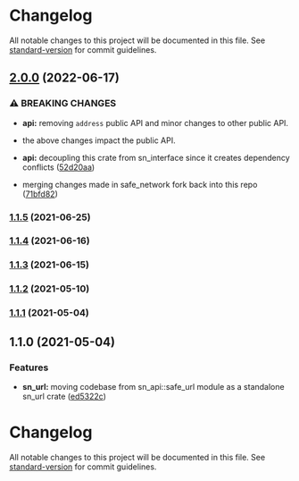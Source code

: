 # Changelog

All notable changes to this project will be documented in this file. See [standard-version](https://github.com/conventional-changelog/standard-version) for commit guidelines.

## [2.0.0](https://github.com/maidsafe/sn_url/compare/v1.1.5...v2.0.0) (2022-06-17)


### ⚠ BREAKING CHANGES

* **api:** removing `address` public API and minor changes to other public API.
* the above changes impact the public API.

* **api:** decoupling this crate from sn_interface since it creates dependency conflicts ([52d20aa](https://github.com/maidsafe/sn_url/commit/52d20aa89d0cef63299a529a247f95056d36fa75))
* merging changes made in safe_network fork back into this repo ([71bfd82](https://github.com/maidsafe/sn_url/commit/71bfd8246dafc171f4aacd18014b3307c71d89c5))

### [1.1.5](https://github.com/maidsafe/sn_url/compare/v1.1.4...v1.1.5) (2021-06-25)

### [1.1.4](https://github.com/maidsafe/sn_url/compare/v1.1.3...v1.1.4) (2021-06-16)

### [1.1.3](https://github.com/maidsafe/sn_url/compare/v1.1.2...v1.1.3) (2021-06-15)

### [1.1.2](https://github.com/maidsafe/sn_url/compare/v1.1.1...v1.1.2) (2021-05-10)

### [1.1.1](https://github.com/maidsafe/sn_url/compare/v1.1.0...v1.1.1) (2021-05-04)

## 1.1.0 (2021-05-04)


### Features

* **sn_url:** moving codebase from sn_api::safe_url module as a standalone sn_url crate ([ed5322c](https://github.com/maidsafe/sn_url/commit/ed5322c2eb978fa8306248586f319caa3abbb8c9))

# Changelog

All notable changes to this project will be documented in this file. See [standard-version](https://github.com/conventional-changelog/standard-version) for commit guidelines.
